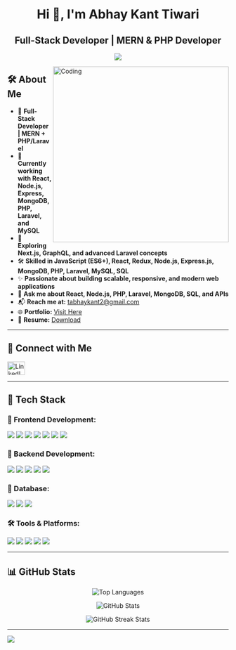 <h1 align="center">Hi 👋, I'm Abhay Kant Tiwari</h1>
<h2 align="center">Full-Stack Developer | MERN & PHP Developer</h2>

<p align="center">
  <a href="https://github.com/DenverCoder1/readme-typing-svg">
    <img src="https://readme-typing-svg.demolab.com/?lines=MERN%20Stack%20(MongoDB%2C%20Express%2C%20React%2C%20Node);PHP%20%7C%20Laravel%20%7C%20MySQL;Full%20Stack%20Development%20%7C%20API%20Development;Clean%20Code%20%26%20Scalable%20Solutions!&font=Fira%20Code&center=true&width=700&height=50&color=37bcf7&vCenter=true&size=22&pause=1000">
  </a>
</p>

<img align="right" alt="Coding" width="400" src="https://cdn.dribbble.com/users/1162077/screenshots/3848914/programmer.gif"/>

## 🛠️ About Me

- 💼 **Full-Stack Developer | MERN + PHP/Laravel**
- 🔧 **Currently working with React, Node.js, Express, MongoDB, PHP, Laravel, and MySQL**
- 🌱 **Exploring Next.js, GraphQL, and advanced Laravel concepts**
- 🛠 **Skilled in JavaScript (ES6+), React, Redux, Node.js, Express.js, MongoDB, PHP, Laravel, MySQL, SQL**
- ✨ **Passionate about building scalable, responsive, and modern web applications**
- 💬 **Ask me about React, Node.js, PHP, Laravel, MongoDB, SQL, and APIs**
- 📬 **Reach me at:** [tabhaykant2@gmail.com](mailto:tabhaykant2@gmail.com)
- 🌐 **Portfolio:** [Visit Here](https://abhay3366.github.io/)
- 📄 **Resume:** [Download](https://drive.google.com/file/d/1ydsMJ5_Hv13bOdlamRjg6VKlU2aAa8R2/view?usp=share_link)

---

## 🔗 Connect with Me

<p align="left">
  <a href="https://www.linkedin.com/in/abhaytiwari3366/" target="blank">
    <img align="center" src="https://raw.githubusercontent.com/rahuldkjain/github-profile-readme-generator/master/src/images/icons/Social/linked-in-alt.svg" alt="LinkedIn" height="30" width="40" />
  </a>
</p>

---

## 🚀 Tech Stack

### 🔹 Frontend Development:
<div>
  <img src="https://img.shields.io/badge/React-20232A?style=for-the-badge&logo=react&logoColor=61DAFB" />
  <img src="https://img.shields.io/badge/Redux-593D88?style=for-the-badge&logo=redux&logoColor=white" />
  <img src="https://img.shields.io/badge/Next.js-000000?style=for-the-badge&logo=nextdotjs&logoColor=white" />
  <img src="https://img.shields.io/badge/JavaScript-323330?style=for-the-badge&logo=javascript&logoColor=F7DF1E" />
  <img src="https://img.shields.io/badge/HTML5-E34F26?style=for-the-badge&logo=html5&logoColor=white" />
  <img src="https://img.shields.io/badge/CSS3-1572B6?style=for-the-badge&logo=css3&logoColor=white" />
  <img src="https://img.shields.io/badge/jQuery-0769AD?style=for-the-badge&logo=jquery&logoColor=white" />
</div>

### 🔹 Backend Development:
<div>
  <img src="https://img.shields.io/badge/Node.js-43853D?style=for-the-badge&logo=node.js&logoColor=white" />
  <img src="https://img.shields.io/badge/Express.js-404D59?style=for-the-badge" />
  <img src="https://img.shields.io/badge/PHP-777BB4?style=for-the-badge&logo=php&logoColor=white" />
  <img src="https://img.shields.io/badge/Laravel-FF2D20?style=for-the-badge&logo=laravel&logoColor=white" />
  <img src="https://img.shields.io/badge/REST%20API-005571?style=for-the-badge" />
</div>

### 🔹 Database:
<div>
  <img src="https://img.shields.io/badge/MongoDB-4EA94B?style=for-the-badge&logo=mongodb&logoColor=white" />
  <img src="https://img.shields.io/badge/MySQL-005C84?style=for-the-badge&logo=mysql&logoColor=white" />
  <img src="https://img.shields.io/badge/SQL-336791?style=for-the-badge&logo=postgresql&logoColor=white" />
</div>

### 🛠 Tools & Platforms:
<div>
  <img src="https://img.shields.io/badge/Git-f44d27?style=for-the-badge&logo=git&logoColor=white" />
  <img src="https://img.shields.io/badge/GitHub-100000?style=for-the-badge&logo=github&logoColor=white" />
  <img src="https://img.shields.io/badge/Postman-FF6C37?style=for-the-badge&logo=postman&logoColor=white" />
  <img src="https://img.shields.io/badge/Vercel-000000?style=for-the-badge&logo=vercel&logoColor=white" />
  <img src="https://img.shields.io/badge/Netlify-00C7B7?style=for-the-badge&logo=netlify&logoColor=white" />
</div>

---

## 📊 GitHub Stats

<p align="center">
  <img src="https://github-readme-stats.vercel.app/api/top-langs/?username=abhay3366&layout=compact&langs_count=8&theme=react" alt="Top Languages" />
</p>

<p align="center">
  <img src="https://github-readme-stats.vercel.app/api?username=abhay3366&show_icons=true&theme=react&count_private=true" alt="GitHub Stats" />
</p>

<p align="center">
  <img src="https://github-readme-streak-stats.herokuapp.com?user=abhay3366&theme=react" alt="GitHub Streak Stats" />
</p>

---

<img src="https://raw.githubusercontent.com/Trilokia/Trilokia/379277808c61ef204768a61bbc5d25bc7798ccf1/bottom_header.svg" />
